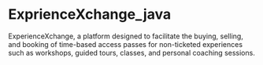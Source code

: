 # ExprienceXchange_java
ExperienceXchange, a platform designed to facilitate the buying, selling, and booking of time-based access passes for non-ticketed experiences such as workshops, guided tours, classes, and personal coaching sessions.
